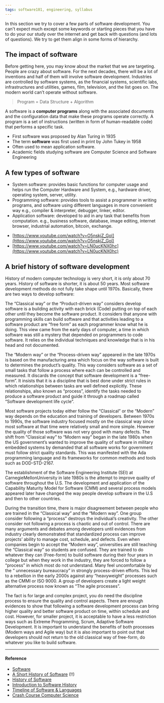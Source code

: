 ```yaml
---
tags: software101, engineering, syllabus
---
```


In this section we try to cover a few parts of software development. You can't
expect much except some keywords or starting pieces that you have to do your our
study over the internet and get back with questions (and lots of questions). We
try to get them align in some forms of hierarchy.

## The impact of software

Before getting here, you may know about the market that we are targeting. People
are crazy about software. For the next decades, there will be a lot of
inventions and half of them will involve software development. Industries are
controlled by software systems, as the financial systems, scientific labs,
infrastructures and utilities, games, film, television, and the list goes on.
The modern world can’t operate without software.

> Program = Data Structure + Algorithm

A software is a **computer programs** along with the associated documents and
the configuration data that make these programs operate correctly. A program is
a set of instructions (written in form of human-readable code) that performs a
specific task.

- First software was proposed by Alan Turing in 1935
- The term **software** was first used in print by John Tukey in 1958
- Often used to mean application software.
- Academic fields studying software are Computer Science and Software
  Engineering

## A few types of software

- System software: provides basic functions for computer usage and helps run the
  Computer Hardware and System, e.g., hardware driver, operating system, server,
  utility.
- Programming software: provides tools to assist a programmer in writing
  programs, and software using different languages in more convenient way e.g.,
  compiler & interpreter, debugger, linker, editor.
- Application software: developed to aid in any task that benefits from
  computation. e.g., business software, database, image editing, internet
  browser, industrial automation, bitcoin, exchange.

* [https://www.youtube.com/watch?v=O5nskjZ_GoI](https://www.youtube.com/watch?v=O5nskjZ_GoI)
* [https://www.youtube.com/watch?v=LN0ucKNX0hc](https://www.youtube.com/watch?v=LN0ucKNX0hc)

## A brief history of software development

History of modern computer technology is very short, it is only about 70 years.
History of software is shorter, it is about 50 years. Most software development
methods do not fully take shape until 1970s. Basically, there are two ways to
develop software:

The “Classical way” or the “Product-driven way” considers develop software is a
building activity with each brick (Code) putting on top of each other until they
become the software product. It considers that anyone with programming skills
can build software and that activities leading to a software product are “free
form” as each programmer know what he is doing. This view came from the early
days of computer, a time in which software was still a mystery that depended on
programmers to code software. It relies on the individual techniques and
knowledge that is in his head and not documented.

The “Modern way” or the “Process-driven way” appeared in the late 1970s is based
on the manufacturing area which focus on the way software is built to determines
the product’s quality. This way considers software as a set of small tasks that
follow a process where each can be controlled and measured. It discards the
concept that software development is a “free-form”. It insists that it is a
discipline that is best done under strict rules in which relationships between
tasks are well defined explicitly. These relationships, also known as “process”,
identify the tasks needed to produce a software product and guide it through a
roadmap called “Software development life cycle”.

Most software projects today either follow the “Classical” or the “Modern” way
depends on the education and training of developers. Between 1970s to 1990s, the
software industry focused mostly on the classical way since most software at
that time were relatively small and more simple. However the quality of those
software was not very good with many defects. The shift from “Classical way” to
“Modern way” began in the late 1980s when the US government’s wanted to improve
the quality of software in military embedded systems by demanded that all
software works for government must follow strict quality standards. This was
manifested with the Ada programming language and its frameworks for common
methods and tools such as DOD-STD-2167.

The establishment of the Software Engineering Institute (SEI) at
CarnegieMellonUniversity in late 1980s is the attempt to improve quality of
software throughout the U.S. The development and application of the Capability
Maturity Model for Software (CMM) and several process models appeared later have
changed the way people develop software in the U.S and then to other countries.

During the transition time, there is major disagreement between people who are
trained in the “Classical way” and the “Modern way”. One group consider
following a “process” destroys the individual’s creativity. The other consider
not following a process is chaotic and out of control. There are many arguments
and debates among developers until evidences from industry clearly demonstrated
that standardized process can improve projects’ ability to manage cost,
schedule, and defects. Even when companies begin to accept the “Modern way”,
universities are still teaching the “Classical way” so students are confused.
They are trained to do whatever they can (Free-form) to build software during
their four years in college but when they work in the industry, they are forced
to follow a “process” in which most do not understand. Many feel uncomfortable
by the “ unnecessary bureaucracy” in strongly process-driven efforts. This led
to a rebellion in the early 2000s against any “heavyweight” processes such as
the CMMI or ISO 9000. A group of developers create a light weight alternative
process now known as “The agile processes”.

The fact is for large and complex project, you do need the discipline process to
ensure the quality and control aspects. There are enough evidences to show that
following a software development process can bring higher quality and better
software product on time, within schedule and cost. However, for smaller
project, it is acceptable to have a less restriction ways such as Extreme
Programming, Scrum, Adaptive Software Development. It is important to understand
the benefits of both processes (Modern ways and Agile way) but it is also
important to point out that developers should not return to the old classical
way of free-form, do whatever you like to build software.

---

#### Reference

- [Software](https://en.m.wikipedia.org/wiki/Software)
- [A Short History of Software](http://www.thecorememory.com/SHOS.pdf) (!!)
- [History of Software](https://en.wikipedia.org/wiki/History_of_software)
- [Introduction to Software History](https://www.thocp.net/software/software_reference/introduction_to_software_history.htm)
- [Timeline of Software & Languages](https://www.computerhistory.org/timeline/software-languages/)
- [Crash Course Computer Science](https://www.youtube.com/watch?v=tpIctyqH29Q&list=PL8dPuuaLjXtNlUrzyH5r6jN9ulIgZBpdo)
